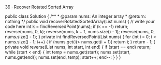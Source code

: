 39 · Recover Rotated Sorted Array

public class Solution {
    /**
     * @param nums: An integer array
     * @return: nothing
     */
    public void recoverRotatedSortedArray(List<Integer> nums) {
        // write your code here
        int k = findReversedPoint(nums);
        if (k == -1) return;
        reverse(nums, 0, k);
        reverse(nums, k + 1, nums.size() - 1);
        reverse(nums, 0, nums.size() - 1);
    }
    private int findReversedPoint(List<Integer> nums) {
        for (int i = 0; i < nums.size() - 1; i++) {
            if (nums.get(i)> nums.get(i + 1)) return i;
        }
        return - 1;
    }
    private void reverse(List<Integer> nums, int start, int end) {
        if (start == end) return;
        while (start < end) {
            int temp = nums.get(start);
            nums.set(start, nums.get(end));
            nums.set(end, temp);
            start++;
            end--;
        }
    }
}